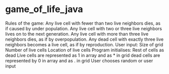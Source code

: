 # game_of_life_java
Rules of the game:
 Any live cell with fewer than two live neighbors dies, as if caused by under population.
 Any live cell with two or three live neighbors lives on to the next generation.
 Any live cell with more than three live neighbors dies, as if by overpopulation.
 Any dead cell with exactly three live neighbors becomes a live cell, as if by reproduction.
User input:
 Size of grid
 Number of live cells
 Location of live cells
Program initialises:
 Rest of cells as dead
 Live cells are represented as 1 in array
 and as * in grid
 dead cells are represented by 0 in array
 and as . in grid
 User chooses random or user input
